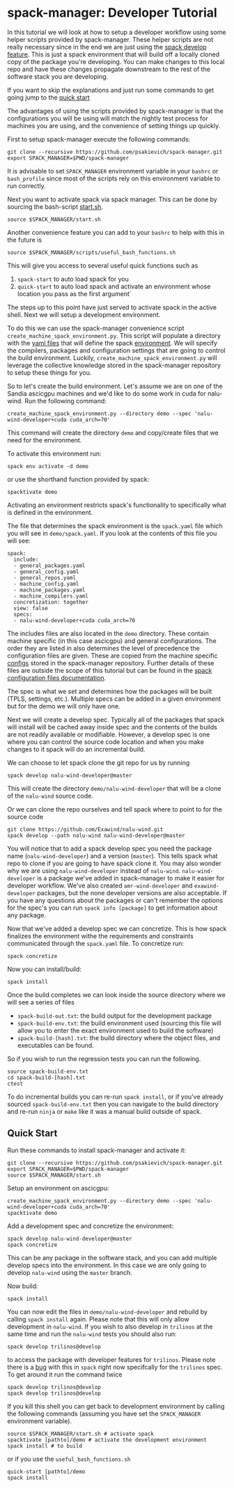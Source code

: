 # spack-manager: Developer Tutorial

In this tutorial we will look at how to setup a developer workflow using some helper scripts
provided by spack-manager.
These helper scripts are not really necessary since in the end we are just using the
[spack develop feature](https://spack-tutorial.readthedocs.io/en/latest/tutorial_developer_workflows.html).
This is just a spack environment that will build off a locally cloned copy of the package you're developing.
You can make changes to this local repo and have these changes propagate downstream to the rest
of the software stack you are developing.

If you want to skip the explanations and just run some commands to get going jump to the [quick start](#quick-start)

The advantages of using the scripts provided by spack-manager is that the configurations
you will be using will match the nightly test process for machines you are using,
and the convenience of setting things up quickly.

First to setup spack-manager execute the following commands:
```
git clone --recursive https://github.com/psakievich/spack-manager.git
export SPACK_MANAGER=$PWD/spack-manager
```

It is advisable to set `SPACK_MANAGER` environment variable in your `bashrc` or `bash_profile`
since most of the scripts rely on this environment variable to run correctly.

Next you want to activate spack via spack manager.
This can be done by sourcing the bash-script [start.sh](../start.sh).

```
source $SPACK_MANAGER/start.sh
```

Another convenience feature you can add to your `bashrc` to help with this in the future is
```
source $SPACK_MANAGER/scripts/useful_bash_functions.sh
```
This will give you access to several useful quick functions such as
  1) `spack-start` to auto load spack for you
  2) `quick-start` to auto load spack and activate an environment whose location you pass as the first argument`

The steps up to this point have just served to activate spack in the active shell.
Next we will setup a development environment.

To do this we can use the spack-manager convenience script `create_machine_spack_environment.py`.
This script will populate a directory with the [yaml files](https://spack.readthedocs.io/en/latest/configuration.html) that will define the spack [environment](https://spack.readthedocs.io/en/latest/environments.html).
We will specify the compilers, packages and configuration settings that are going to control the build environment.
Luckily, `create_machine_spack_environment.py` will leverage the collective knowledge stored in the spack-manager repository to setup these things for you.

So to let's create the build environment. Let's assume we are on one of the Sandia ascicgpu machines and we'd like to do some work in cuda for nalu-wind.
Run the following command:

`create_machine_spack_environment.py --directory demo --spec 'nalu-wind-developer+cuda cuda_arch=70'`

This command will create the directory `demo` and copy/create files that we need for the environment.

To activate this environment run:
```
spack env activate -d demo
```
or use the shorthand function provided by spack:
```
spacktivate demo
```
Activating an environment restricts spack's functionality to specifically what is defined
in the environment.

The file that determines the spack environment is the `spack.yaml` file which you will see in
`demo/spack.yaml`.
If you look at the contents of this file you will see:
```
spack:
  include:
  - general_packages.yaml
  - general_config.yaml
  - general_repos.yaml
  - machine_config.yaml
  - machine_packages.yaml
  - machine_compilers.yaml
  concretization: together
  view: false
  specs:
  - nalu-wind-developer+cuda cuda_arch=70
```
The includes files are also located in the `demo` directory. 
These contain machine specific (in this case ascicgpu) and general 
configurations.
The order they are listed in also determines the level of precedence the configuration files are given.
These are copied from the machine specific [configs](../configs/) stored in the
spack-manager repository.
Further details of these files are outside the scope of this tutorial but can be found
in the [spack configuration files documentation](https://spack.readthedocs.io/en/latest/configuration.html).

The spec is what we set and determines how the packages will be built (TPLS, settings, etc.).
Multiple specs can be added in a given environment but for the demo we will only have one.

Next we will create a develop spec.
Typically all of the packages that spack will install will be cached away inside spec and the 
contents of the builds are not readily available or modifiable.
However, a develop spec is one where you can control the source code location and when you make changes to it spack will do an incremental build.

We can choose to let spack clone the git repo for us by running

```
spack develop nalu-wind-developer@master
```
This will create the directory `demo/nalu-wind-developer` that will be a clone of
the `nalu-wind` source code.

Or we can clone the repo ourselves and tell spack where to point to for the source code
```
git clone https://github.com/Exawind/nalu-wind.git
spack develop --path nalu-wind nalu-wind-developer@master
```

You will notice that to add a spack develop spec you need the package name (`nalu-wind-developer`) and a version (`master`).
This tells spack what repo to clone if you are going to have spack clone it.
You may also wonder why we are using `nalu-wind-developer` instead of `nalu-wind`.
`nalu-wind-developer` is a package we've added in spack-manager to make it easier for developer workflow.
We've also created `amr-wind-developer` and `exawind-developer` packages, but the none developer versions are also acceptable.
If you have any questions about the packages or can't remember the options for the spec's you can run `spack info [package]` to get information about any package.

Now that we've added a develop spec we can concretize.
This is how spack finalizes the environment withe the requirements and constraints communicated through the `spack.yaml` file.
To concretize run:
```
spack concretize
```

Now you can install/build:

```
spack install
```

Once the build completes we can look inside the source directory where we will see a series of files
- `spack-build-out.txt`: the build output for the development package
-  `spack-build-env.txt`: the build environment used (sourcing this file will allow you to enter the exact environment used to build the software)
-  `spack-build-[hash].txt`: the build directory where the object files, and executables can be found.

So if you wish to run the regression tests you can run the following. 
```
source spack-build-env.txt
cd spack-build-[hash].txt
ctest
```

To do incremental builds you can re-run `spack install`, or if you've already sourced `spack-build-env.txt` then you can navigate to the build directory and re-run `ninja` or `make` like it was a manual build outside of spack.

## Quick Start

Run these commands to install spack-manager and activate it:
```
git clone --recursive https://github.com/psakievich/spack-manager.git
export SPACK_MANAGER=$PWD/spack-manager
source $SPACK_MANAGER/start.sh
```

Setup an environment on ascicgpu:
```
create_machine_spack_environment.py --directory demo --spec 'nalu-wind-developer+cuda cuda_arch=70'
spacktivate demo
```

Add a development spec and concretize the environment:
````
spack develop nalu-wind-developer@master
spack concretize
````
This can be any package in the software stack, and you can add multiple develop
specs into the environment.
In this case we are only going to develop `nalu-wind` using the `master` branch.

Now build:
```
spack install
```

You can now edit the files in `demo/nalu-wind-developer` and rebuild by calling `spack install` again.
Please note that this will only allow development in `nalu-wind`.
If you wish to also develop in `trilinos` at the same time and run the `nalu-wind` tests you should also run:
```
spack develop trilinos@develop
```
to access the package with developer features for `trilinos`.
Please note there is a [bug](https://github.com/spack/spack/issues/25370) with this in `spack` right now specifcally for the `trilinos` spec.
To get around it run the command twice
```
spack develop trilinos@develop
spack develop trilinos@develop
```


If you kill this shell you can get back to development environment by calling the following commands (assuming you have set the `SPACK_MANAGER` environment variable).
```
source $SPACK_MANAGER/start.sh # activate spack
spacktivate [pathto]/demo # activate the development environment
spack install # to build
```
or if you use the `useful_bash_functions.sh`
```
quick-start [pathto]/demo
spack install
```






